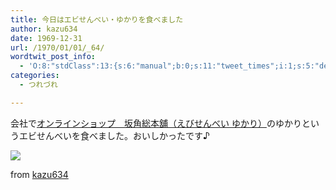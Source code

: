 ```yaml
---
title: 今日はエビせんべい・ゆかりを食べました
author: kazu634
date: 1969-12-31
url: /1970/01/01/_64/
wordtwit_post_info:
  - 'O:8:"stdClass":13:{s:6:"manual";b:0;s:11:"tweet_times";i:1;s:5:"delay";i:0;s:7:"enabled";i:1;s:10:"separation";s:2:"60";s:7:"version";s:3:"3.7";s:14:"tweet_template";b:0;s:6:"status";i:2;s:6:"result";a:0:{}s:13:"tweet_counter";i:2;s:13:"tweet_log_ids";a:1:{i:0;i:5113;}s:9:"hash_tags";a:0:{}s:8:"accounts";a:1:{i:0;s:7:"kazu634";}}'
categories:
  - つれづれ

---
```

<div class="section">
<p>
    会社で<a href="http://www.bankaku.co.jp/top.html" onclick="__gaTracker('send', 'event', 'outbound-article', 'http://www.bankaku.co.jp/top.html', 'オンラインショップ　坂角総本舖（えびせんべい ゆかり）');" target="_blank">オンラインショップ　坂角総本舖（えびせんべい ゆかり）</a>のゆかりというエビせんべいを食べました。おいしかったです♪
</p>
  
<p>
<center>
</center>
</p>
  
<p>
<a href="http://flickr.com/photos/42332031@N02/4350796851/" onclick="__gaTracker('send', 'event', 'outbound-article', 'http://flickr.com/photos/42332031@N02/4350796851/', '');" title="ゆかり　坂角総本舖（えびせんべい ゆかり）"><img src="http://farm5.static.flickr.com/4056/4350796851_0e895a0b47_m.jpg" /></a>
</p>
  
<p>
    from <a href="http://flickr.com/people/42332031@N02/" onclick="__gaTracker('send', 'event', 'outbound-article', 'http://flickr.com/people/42332031@N02/', 'kazu634');">kazu634</a>
</p></p>
</div>